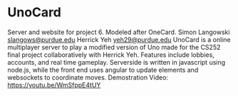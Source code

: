 # UnoCard
Server and website for project 6.  Modeled after OneCard.
Simon Langowski slangows@purdue.edu
Herrick Yeh yeh29@purdue.edu
UnoCard is a online multiplayer server to play a modified version of Uno made for the CS252 final project collaboratively with Herrick Yeh. Features include lobbies, accounts, and real time gameplay. Serverside is written in javascript using node.js, while the front end uses angular to update elements and websockets to coordinate moves.
Demostration Video: https://youtu.be/WmSfppE4tUY
